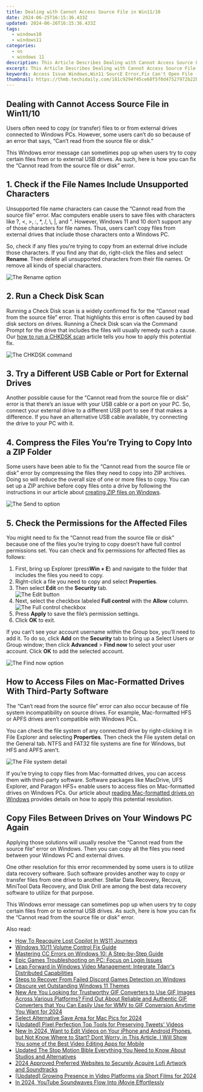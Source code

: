 ```yaml
---
title: Dealing with Cannot Access Source File in Win11/10
date: 2024-06-25T16:15:36.433Z
updated: 2024-06-26T16:15:36.433Z
tags:
  - windows10
  - windows11
categories:
  - os
  - windows 11
description: This Article Describes Dealing with Cannot Access Source File in Win11/10
excerpt: This Article Describes Dealing with Cannot Access Source File in Win11/10
keywords: Access Issue Windows,Win11 SourcE Error,Fix Can't Open File (Win),Source Code Access (Windows),Win10/11 File Permission,Resolve Cannot Source,Windows File Unreachable
thumbnail: https://thmb.techidaily.com/181c9294f45ce68f5f0d47527972b22bf8dde75db019bf52748fd4efcbea9747.jpg
---
```


## Dealing with Cannot Access Source File in Win11/10

 Users often need to copy (or transfer) files to or from external drives connected to Windows PCs. However, some users can’t do so because of an error that says, “Can’t read from the source file or disk.”

 This Windows error message can sometimes pop up when users try to copy certain files from or to external USB drives. As such, here is how you can fix the “Cannot read from the source file or disk” error.

## 1\. Check if the File Names Include Unsupported Characters

 Unsupported file name characters can cause the “Cannot read from the source file” error. Mac computers enable users to save files with characters like ?, <, >, :, \*, /, \\, |, and “. However, Windows 11 and 10 don’t support any of those characters for file names. Thus, users can’t copy files from external drives that include those characters onto a Windows PC.

 So, check if any files you’re trying to copy from an external drive include those characters. If you find any that do, right-click the files and select **Rename**. Then delete all unsupported characters from their file names. Or remove all kinds of special characters.

![The Rename option](https://static1.makeuseofimages.com/wordpress/wp-content/uploads/2023/06/rename-option-1.jpg)

## 2\. Run a Check Disk Scan

 Running a Check Disk scan is a widely confirmed fix for the “Cannot read from the source file” error. That highlights this error is often caused by bad disk sectors on drives. Running a Check Disk scan via the Command Prompt for the drive that includes the files will usually remedy such a cause. Our [how to run a CHKDSK scan](https://www.makeuseof.com/sir-mini-how-to-run-chkdsk-in-windows-10/#:~:text=In%20Command%20Prompt%2C%20type%20chkdsk,to%20get%20stuck%20on%20occasion.) article tells you how to apply this potential fix.

![The CHKDSK command](https://static1.makeuseofimages.com/wordpress/wp-content/uploads/2023/06/the-chkdsk-command2.jpg)

## 3\. Try a Different USB Cable or Port for External Drives

 Another possible cause for the “Cannot read from the source file or disk” error is that there’s an issue with your USB cable or a port on your PC. So, connect your external drive to a different USB port to see if that makes a difference. If you have an alternative USB cable available, try connecting the drive to your PC with it.

## 4\. Compress the Files You’re Trying to Copy Into a ZIP Folder

 Some users have been able to fix the “Cannot read from the source file or disk” error by compressing the files they need to copy into ZIP archives. Doing so will reduce the overall size of one or more files to copy. You can set up a ZIP archive before copy files onto a drive by following the instructions in our article about [creating ZIP files on Windows](https://www.makeuseof.com/easy-ways-create-zip-file-windows-10/).

![The Send to option](https://static1.makeuseofimages.com/wordpress/wp-content/uploads/2023/06/the-send-to-option.jpg)

## 5\. Check the Permissions for the Affected Files

 You might need to fix the “Cannot read from the source file or disk” because one of the files you’re trying to copy doesn’t have full control permissions set. You can check and fix permissions for affected files as follows:

1. First, bring up Explorer (press**Win + E**) and navigate to the folder that includes the files you need to copy.
2. Right-click a file you need to copy and select **Properties**.
3. Then select **Edit** on the **Security** tab.  
![The Edit button](https://static1.makeuseofimages.com/wordpress/wp-content/uploads/2023/06/the-edit-button.jpg)
4. Next, select the checkbox labeled **Full control** with the **Allow** column.  
![The Full control checkbox](https://static1.makeuseofimages.com/wordpress/wp-content/uploads/2023/06/the-full-control-checkbox.jpg)
5. Press **Apply** to save the file’s permission settings.
6. Click **OK** to exit.

 If you can’t see your account username within the Group box, you’ll need to add it. To do so, click **Add** on the **Security** tab to bring up a Select Users or Group window; then click **Advanced** \> **Find now** to select your user account. Click **OK** to add the selected account.

![The Find now option](https://static1.makeuseofimages.com/wordpress/wp-content/uploads/2023/06/the-find-now-option.jpg)

## How to Access Files on Mac-Formatted Drives With Third-Party Software

 The “Can’t read from the source file” error can also occur because of file system incompatibility on source drives. For example, Mac-formatted HFS or APFS drives aren’t compatible with Windows PCs.

 You can check the file system of any connected drive by right-clicking it in File Explorer and selecting **Properties**. Then check the File system detail on the General tab. NTFS and FAT32 file systems are fine for Windows, but HFS and APFS aren’t.

![The File system detail](https://static1.makeuseofimages.com/wordpress/wp-content/uploads/2023/06/the-file-system-detail.jpg)

 If you’re trying to copy files from Mac-formatted drives, you can access them with third-party software. Software packages like MacDrive, UFS Explorer, and Paragon HFS+ enable users to access files on Mac-formatted drives on Windows PCs. Our article about [reading Mac-formatted drives on Windows](https://www.makeuseof.com/tag/4-ways-read-mac-formatted-drive-windows/) provides details on how to apply this potential resolution.

## Copy Files Between Drives on Your Windows PC Again

 Applying those solutions will usually resolve the “Cannot read from the source file” error on Windows. Then you can copy all the files you need between your Windows PC and external drives.

 One other resolution for this error recommended by some users is to utilize data recovery software. Such software provides another way to copy or transfer files from one drive to another. Stellar Data Recovery, Recuva, MiniTool Data Recovery, and Disk Drill are among the best data recovery software to utilize for that purpose.

 This Windows error message can sometimes pop up when users try to copy certain files from or to external USB drives. As such, here is how you can fix the “Cannot read from the source file or disk” error.

<span class="atpl-alsoreadstyle">Also read:</span>
<div><ul>
<li><a href="https://win11-tips.techidaily.com/how-to-reacquire-lost-copilot-in-ws11-journeys/"><u>How To Reacquire Lost Copilot In WS11 Journeys</u></a></li>
<li><a href="https://win11-tips.techidaily.com/windows-1011-volume-control-fix-guide/"><u>Windows 10/11 Volume Control Fix Guide</u></a></li>
<li><a href="https://win11-tips.techidaily.com/mastering-cc-errors-on-windows-10-a-step-by-step-guide/"><u>Mastering CC Errors on Windows 10: A Step-by-Step Guide</u></a></li>
<li><a href="https://win11-tips.techidaily.com/epic-games-troubleshooting-on-pc-focus-on-login-issues/"><u>Epic Games Troubleshooting on PC: Focus on Login Issues</u></a></li>
<li><a href="https://win11-tips.techidaily.com/leap-forward-in-windows-video-management-integrate-tdarrs-distributed-capabilities/"><u>Leap Forward in Windows Video Management: Integrate Tdarr's Distributed Capabilities</u></a></li>
<li><a href="https://win11-tips.techidaily.com/steps-to-recover-from-failed-discord-games-detection-on-windows/"><u>Steps to Recover From Failed Discord Games Detection on Windows</u></a></li>
<li><a href="https://win11-tips.techidaily.com/obscure-yet-outstanding-windows-11-themes/"><u>Obscure yet Outstanding Windows 11 Themes</u></a></li>
<li><a href="https://ai-video-editing.techidaily.com/1713961541415-new-are-you-looking-for-trustworthy-gif-converters-to-use-gif-images-across-various-platforms-find-out-about-reliable-and-authentic-gif-converters-that-you-/"><u>New Are You Looking for Trustworthy GIF Converters to Use GIF Images Across Various Platforms? Find Out About Reliable and Authentic GIF Converters that You Can Easily Use for WMV to GIF Conversion Anytime You Want for 2024</u></a></li>
<li><a href="https://desktop-recording.techidaily.com/select-alternative-save-area-for-mac-pics-for-2024/"><u>Select Alternative Save Area for Mac Pics for 2024</u></a></li>
<li><a href="https://twitter-videos.techidaily.com/updated-pixel-perfection-top-tools-for-preserving-tweets-videos/"><u>[Updated] Pixel Perfection  Top Tools for Preserving Tweets' Videos</u></a></li>
<li><a href="https://video-content-creator.techidaily.com/new-in-2024-want-to-edit-videos-on-your-iphone-and-android-phones-but-not-know-where-to-start-dont-worry-in-this-article-i-will-show-you-some-of-the-best-vi/"><u>New In 2024, Want to Edit Videos on Your iPhone and Android Phones, but Not Know Where to Start? Dont Worry, in This Article, I Will Show You some of the Best Video Editing Apps for Mobile</u></a></li>
<li><a href="https://smart-video-editing.techidaily.com/updated-the-stop-motion-bible-everything-you-need-to-know-about-studios-and-alternatives/"><u>Updated The Stop Motion Bible Everything You Need to Know About Studios and Alternatives</u></a></li>
<li><a href="https://audio-editing.techidaily.com/2024-approved-preferred-websites-to-securely-acquire-lofi-artwork-and-soundtracks/"><u>2024 Approved Preferred Websites to Securely Acquire Lofi Artwork and Soundtracks</u></a></li>
<li><a href="https://eaxpv-info.techidaily.com/updated-growing-presence-in-video-platforms-via-short-films-for-2024/"><u>[Updated] Growing Presence in Video Platforms via Short Films for 2024</u></a></li>
<li><a href="https://youtube-web.techidaily.com/24-youtube-soundwaves-flow-into-imovie-effortlessly/"><u>In 2024, YouTube Soundwaves Flow Into iMovie Effortlessly</u></a></li>
</ul></div>

<ins class="adsbygoogle"
      style="display:block"
      data-ad-client="ca-pub-7571918770474297"
      data-ad-slot="8358498916"
      data-ad-format="auto"
      data-full-width-responsive="true"></ins>